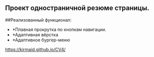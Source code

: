 ## Проект одностраничной резюме страницы.

##Реализованный функционал:
- *Плавная прокрутка по кнопкам навигации.
- *Адаптивная вёрстка
- *Адаптивное бургер-меню
  
 https://kirmaid.github.io/CV4/
 
